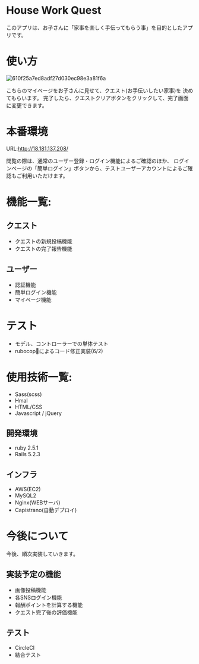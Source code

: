 
# House Work Quest
このアプリは、お子さんに「家事を楽しく手伝ってもらう事」を目的としたアプリです。

# 使い方
![610f25a7ed8adf27d030ec98e3a81f6a](https://user-images.githubusercontent.com/63326271/83354901-c7c1a500-a396-11ea-8050-ccca10ce4333.png)

こちらのマイページをお子さんに見せて、クエスト(お手伝いしたい家事)を
決めてもらいます。
完了したら、クエストクリアボタンをクリックして、完了画面に変更できます。

# 本番環境
URL:http://18.181.137.208/

閲覧の際は、通常のユーザー登録・ログイン機能によるご確認のほか、
ログインページの「簡単ログイン」ボタンから、テストユーザーアカウントによるご確認もご利用いただけます。

# 機能一覧:

## クエスト
- クエストの新規投稿機能
- クエストの完了報告機能

## ユーザー
- 認証機能
- 簡単ログイン機能
- マイページ機能

# テスト
- モデル、コントローラーでの単体テスト
- rubocopによるコード修正実装(6/2)

# 使用技術一覧:
- Sass(scss)
- Hmal
- HTML/CSS
- Javascript / jQuery

## 開発環境
- ruby 2.5.1
- Rails 5.2.3

## インフラ
- AWS(EC2)
- MySQL2
- Nginx(WEBサーバ)
- Capistrano(自動デプロイ)

# 今後について
今後、順次実装していきます。

## 実装予定の機能
- 画像投稿機能
- 各SNSログイン機能
- 報酬ポイントを計算する機能
- クエスト完了後の評価機能

## テスト
- CircleCI
- 結合テスト

